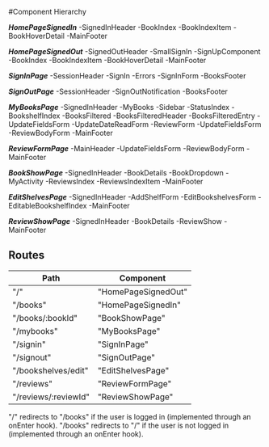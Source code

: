 #Component Hierarchy

***HomePageSignedIn***
  -SignedInHeader
  -BookIndex
    -BookIndexItem
      -BookHoverDetail
  -MainFooter


***HomePageSignedOut***
  -SignedOutHeader
  -SmallSignIn
  -SignUpComponent
  -BookIndex
    -BookIndexItem
      -BookHoverDetail
  -MainFooter


***SignInPage***
  -SessionHeader
  -SignIn
    -Errors
    -SignInForm
  -BooksFooter


***SignOutPage***
  -SessionHeader
  -SignOutNotification
  -BooksFooter


***MyBooksPage***
  -SignedInHeader
  -MyBooks
    -Sidebar
      -StatusIndex
      -BookshelfIndex
    -BooksFiltered
      -BooksFilteredHeader
      -BooksFilteredEntry
        -UpdateFieldsForm
        -UpdateDateReadForm
  -ReviewForm
    -UpdateFieldsForm
    -ReviewBodyForm
  -MainFooter


***ReviewFormPage***
  -MainHeader
  -UpdateFieldsForm
  -ReviewBodyForm
  -MainFooter

***BookShowPage***
  -SignedInHeader
  -BookDetails
    -BookDropdown
  -MyActivity
  -ReviewsIndex
    -ReviewsIndexItem
  -MainFooter


***EditShelvesPage***
  -SignedInHeader
  -AddShelfForm
  -EditBookshelvesForm
    -EditableBookshelfIndex
  -MainFooter


***ReviewShowPage***
  -SignedInHeader
  -BookDetails
    -ReviewShow
  -MainFooter


  ## Routes

|Path                 | Component           |
|---------------------|---------------------|
| "/"                 | "HomePageSignedOut" |
| "/books"            | "HomePageSignedIn"  |
| "/books/:bookId"    | "BookShowPage"      |
| "/mybooks"          | "MyBooksPage"       |
| "/signin"           | "SignInPage"        |
| "/signout"          | "SignOutPage"       |
| "/bookshelves/edit" | "EditShelvesPage"   |
| "/reviews"          | "ReviewFormPage"    |
| "/reviews/:reviewId"| "ReviewShowPage"    |


"/" redirects to "/books" if the user is logged in (implemented through an onEnter hook).
"/books" redirects to "/" if the user is not logged in (implemented through an onEnter hook).
